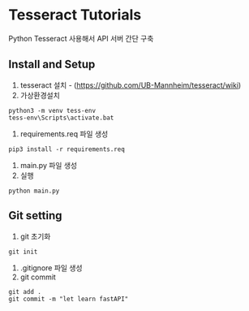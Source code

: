 # Tesseract Tutorials

Python Tesseract 사용해서 API 서버 간단 구축

## Install and Setup

1. tesseract 설치 - (https://github.com/UB-Mannheim/tesseract/wiki)
1. 가상환경설치
```
python3 -m venv tess-env
tess-env\Scripts\activate.bat
```
1. requirements.req 파일 생성
```
pip3 install -r requirements.req
```
1. main.py 파일 생성
1. 실행
```
python main.py
```

## Git setting
1. git 초기화
```
git init
```
1. .gitignore 파일 생성
1. git commit
```
git add .
git commit -m "let learn fastAPI"
```
